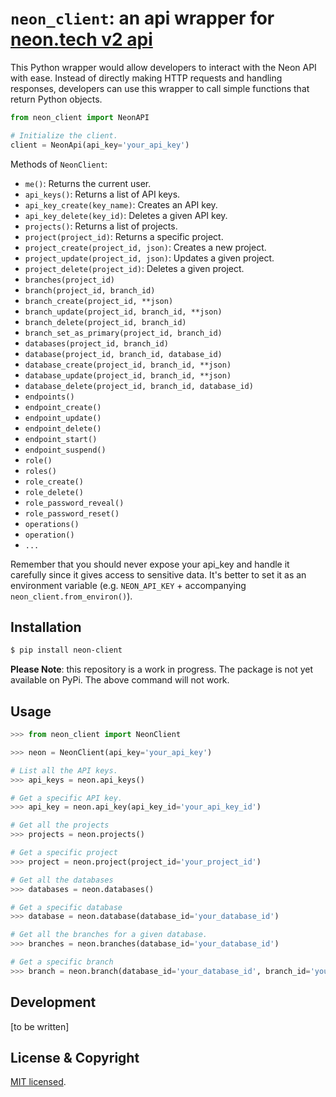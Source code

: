 # `neon_client`: an api wrapper for [neon.tech v2 api](https://api-docs.neon.tech/reference/getting-started-with-neon-api)

This Python wrapper would allow developers to interact with the Neon API with ease. Instead of directly making HTTP requests and handling responses, developers can use this wrapper to call simple functions that return Python objects. 

```python
from neon_client import NeonAPI

# Initialize the client.
client = NeonApi(api_key='your_api_key')
```

Methods of `NeonClient`:

- `me()`: Returns the current user.
- `api_keys()`: Returns a list of API keys.
- `api_key_create(key_name)`: Creates an API key.
- `api_key_delete(key_id)`: Deletes a given API key.
- `projects()`: Returns a list of projects.
- `project(project_id)`: Returns a specific project.
- `project_create(project_id, json)`: Creates a new project. 
- `project_update(project_id, json)`: Updates a given project.
- `project_delete(project_id)`: Deletes a given project.
- `branches(project_id)`
- `branch(project_id, branch_id)`
- `branch_create(project_id, **json)`
- `branch_update(project_id, branch_id, **json)`
- `branch_delete(project_id, branch_id)`
- `branch_set_as_primary(project_id, branch_id)`
- `databases(project_id, branch_id)`
- `database(project_id, branch_id, database_id)`
- `database_create(project_id, branch_id, **json)`
- `database_update(project_id, branch_id, **json)`
- `database_delete(project_id, branch_id, database_id)`
- `endpoints()`
- `endpoint_create()`
- `endpoint_update()`
- `endpoint_delete()`
- `endpoint_start()`
- `endpoint_suspend()`
- `role()`
- `roles()`
- `role_create()`
- `role_delete()`
- `role_password_reveal()`
- `role_password_reset()`
- `operations()`
- `operation()`
- `...`

Remember that you should never expose your api_key and handle it carefully since it gives access to sensitive data. It's better to set it as an environment variable (e.g. `NEON_API_KEY` + accompanying `neon_client.from_environ()`).

## Installation

```bash
$ pip install neon-client
```

**Please Note**: this repository is a work in progress.  The package is not yet available on PyPi.  The above command will not work.

## Usage

```python
>>> from neon_client import NeonClient

>>> neon = NeonClient(api_key='your_api_key')

# List all the API keys.
>>> api_keys = neon.api_keys()

# Get a specific API key.
>>> api_key = neon.api_key(api_key_id='your_api_key_id')

# Get all the projects
>>> projects = neon.projects()

# Get a specific project
>>> project = neon.project(project_id='your_project_id')

# Get all the databases
>>> databases = neon.databases()

# Get a specific database
>>> database = neon.database(database_id='your_database_id')

# Get all the branches for a given database.
>>> branches = neon.branches(database_id='your_database_id')

# Get a specific branch
>>> branch = neon.branch(database_id='your_database_id', branch_id='your_branch_id')
```

## Development

[to be written]

## License & Copyright

[MIT licensed](./LICENSE).
